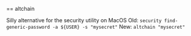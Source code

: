 == altchain

Silly alternative for the security utility on MacOS
  Old: `security find-generic-password -a ${USER} -s "mysecret"`
  New: `altchain "mysecret"`
